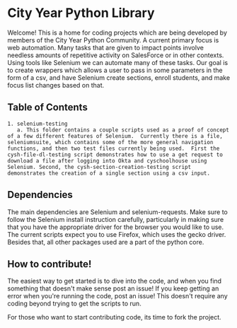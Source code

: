 # City Year Python Library

Welcome!  This is a home for coding projects which are being developed by members of the City Year Python Community. A current primary focus is web automation.  Many tasks that are given to impact points involve needless amounts of repetitive activity on SalesForce or in other contexts.  Using tools like Selenium we can automate many of these tasks.  Our goal is to create wrappers which allows a user to pass in some parameters in the form of a csv, and have Selenium create sections, enroll students, and make focus list changes based on that. 

## Table of Contents
    
    1. selenium-testing
       a. This folder contains a couple scripts used as a proof of concept of a few different features of Selenium.  Currently there is a file, seleniumsuite, which contains some of the more general navigation functions, and then two test files currently being used.  First the cysh-file-dl-testing script demonstrates how to use a get request to download a file after logging into Okta and cyschoolhouse using Selenium. Second, the cysh-section-creation-testing script demonstrates the creation of a single section using a csv input. 

## Dependencies
The main dependencies are Selenium and selenium-requests.  Make sure to follow the Selenium install instruction carefully, particularly in making sure that you have the appropriate driver for the browser you would like to use. The current scripts expect you to use Firefox, which uses the gecko driver. Besides that, all other packages used are a part of the python core. 

## How to contribute!

The easiest way to get started is to dive into the code, and when you find something that doesn't make sense post an issue!  If you keep getting an error when you're running the code, post an issue!  This doesn't require any coding beyond trying to get the scripts to run.  

For those who want to start contributing code, its time to fork the project.
